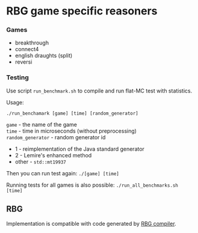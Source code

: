 # RBG game specific reasoners

### Games
* breakthrough
* connect4
* english draughts (split)
* reversi

### Testing
Use script `run_benchmark.sh` to compile and run flat-MC test with statistics.

Usage:
```
./run_benchamark [game] [time] [random_generator]
```
`game` - the name of the game\
`time` - time in microseconds (without preprocessing)\
`random_generator` - random generator id
* 1 - reimplementation of the Java standard generator
* 2 - Lemire's enhanced method
* other - `std::mt19937`

Then you can run test again: `./[game] [time]`

Running tests for all games is also possible: `./run_all_benchmarks.sh [time]`

## RBG
Implementation is compatible with code generated by [RBG compiler](https://github.com/uicus/rbg2cpp).
